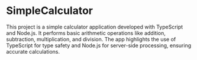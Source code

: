 # SimpleCalculator
This project is a simple calculator application developed with TypeScript and Node.js. It performs basic arithmetic operations like addition, subtraction, multiplication, and division. The app highlights the use of TypeScript for type safety and Node.js for server-side processing, ensuring accurate calculations.

